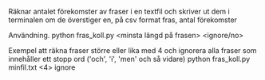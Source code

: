Räknar antalet förekomster av fraser i en textfil och skriver ut dem i terminalen om de överstiger en, på csv format
fras, antal förekomster

Användning.
python fras_koll.py <textfil> <minsta längd på frasen> <ignore/no>

Exempel att räkna fraser större eller lika med 4 och ignorera alla fraser som innehåller ett stopp ord ('och', 'i', 'men' och så vidare)
python fras_koll.py minfil.txt <4> ignore
